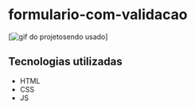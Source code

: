 # formulario-com-validacao

[<img src="src/projeto-pronto/AnimaçaoJSIntermediario.gif" alt="gif do projetosendo usado">]

## Tecnologias utilizadas

- HTML
- CSS
- JS
